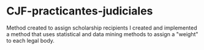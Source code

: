 # CJF-practicantes-judiciales
Method created to assign scholarship recipients
I created and implemented a method that uses statistical and data mining methods to assign a "weight" to each legal body.
